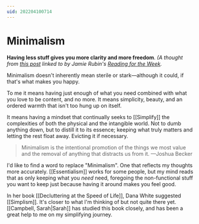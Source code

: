 ```yaml
---
uid: 202204100714
---
```


# Minimalism

**Having less stuff gives you more clarity and more freedom**. *(A thought from [this post](https://sspaeti.com/blog/pkm-workflow-for-a-deeper-life/) linked to by Jamie Rubin's [Reading for the Week](https://jamierubin.net/2022/04/09/reading-for-the-week-of-4-3-2022/).*

Minimalism doesn't inherently mean sterile or stark—although it could, if that's what makes you happy. 

To me it means having just enough of what you need combined with what you love to be content, and no more. It means simplicity, beauty, and an ordered warmth that isn't too hung up on itself. 

It means having a mindset that continually seeks to [[Simplify]] the complexities of both the physical and the intangible world. Not to dumb anything down, but to distill it to its essence; keeping what truly matters and letting the rest float away. Evicting it if necessary.

>Minimalism is the intentional promotion of the things we most value and the removal of anything that distracts us from it.
—Joshua Becker

I'd like to find a word to replace "Minimalism". One that reflects my thoughts more accurately. [[Essentialism]] works for some people, but my mind reads that as only keeping what you *need* need, foregoing the non-functional stuff you want to keep just because having it around makes you feel good.

In her book [[Decluttering at the Speed of Life]], Dana White suggested [[Simplism]]. It's closer to what I'm thinking of but not quite there yet. [[Campbell, Sarah|Sarah]] has studied this book closely, and has been a great help to me on my simplifying journey.